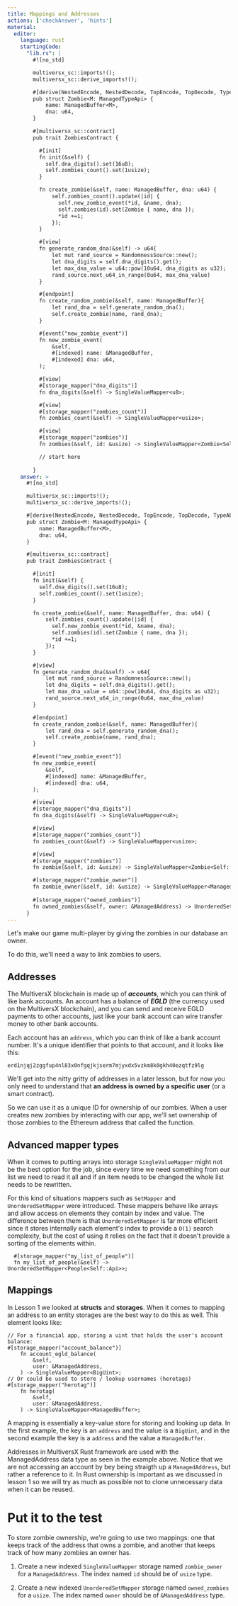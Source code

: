```yaml
---
title: Mappings and Addresses
actions: ['checkAnswer', 'hints']
material:
  editor:
    language: rust
    startingCode:
      "lib.rs": |
        #![no_std]

        multiversx_sc::imports!();
        multiversx_sc::derive_imports!();

        #[derive(NestedEncode, NestedDecode, TopEncode, TopDecode, TypeAbi)]
        pub struct Zombie<M: ManagedTypeApi> {
            name: ManagedBuffer<M>,
            dna: u64,
        }

        #[multiversx_sc::contract]
        pub trait ZombiesContract {

          #[init]
          fn init(&self) {
            self.dna_digits().set(16u8);
            self.zombies_count().set(1usize);
          }

          fn create_zombie(&self, name: ManagedBuffer, dna: u64) {
              self.zombies_count().update(|id| {
                self.new_zombie_event(*id, &name, dna);
                self.zombies(id).set(Zombie { name, dna });
                *id +=1;
              });
          }

          #[view]
          fn generate_random_dna(&self) -> u64{
              let mut rand_source = RandomnessSource::new();
              let dna_digits = self.dna_digits().get();
              let max_dna_value = u64::pow(10u64, dna_digits as u32);
              rand_source.next_u64_in_range(0u64, max_dna_value)
          }

          #[endpoint]
          fn create_random_zombie(&self, name: ManagedBuffer){
              let rand_dna = self.generate_random_dna();
              self.create_zombie(name, rand_dna);
          }

          #[event("new_zombie_event")]
          fn new_zombie_event(
              &self, 
              #[indexed] name: &ManagedBuffer, 
              #[indexed] dna: u64,
          );

          #[view]
          #[storage_mapper("dna_digits")]
          fn dna_digits(&self) -> SingleValueMapper<u8>;

          #[view]
          #[storage_mapper("zombies_count")]
          fn zombies_count(&self) -> SingleValueMapper<usize>;

          #[view]
          #[storage_mapper("zombies")]
          fn zombies(&self, id: &usize) -> SingleValueMapper<Zombie<Self::Api>>;

          // start here
          
        }
    answer: >
      #![no_std]

      multiversx_sc::imports!();
      multiversx_sc::derive_imports!();

      #[derive(NestedEncode, NestedDecode, TopEncode, TopDecode, TypeAbi)]
      pub struct Zombie<M: ManagedTypeApi> {
          name: ManagedBuffer<M>,
          dna: u64,
      }

      #[multiversx_sc::contract]
      pub trait ZombiesContract {

        #[init]
        fn init(&self) {
          self.dna_digits().set(16u8);
          self.zombies_count().set(1usize);
        }

        fn create_zombie(&self, name: ManagedBuffer, dna: u64) {
            self.zombies_count().update(|id| {
              self.new_zombie_event(*id, &name, dna);
              self.zombies(id).set(Zombie { name, dna });
              *id +=1;
            });
        }

        #[view]
        fn generate_random_dna(&self) -> u64{
            let mut rand_source = RandomnessSource::new();
            let dna_digits = self.dna_digits().get();
            let max_dna_value = u64::pow(10u64, dna_digits as u32);
            rand_source.next_u64_in_range(0u64, max_dna_value)
        }

        #[endpoint]
        fn create_random_zombie(&self, name: ManagedBuffer){
            let rand_dna = self.generate_random_dna();
            self.create_zombie(name, rand_dna);
        }

        #[event("new_zombie_event")]
        fn new_zombie_event(
            &self, 
            #[indexed] name: &ManagedBuffer, 
            #[indexed] dna: u64,
        );

        #[view]
        #[storage_mapper("dna_digits")]
        fn dna_digits(&self) -> SingleValueMapper<u8>;

        #[view]
        #[storage_mapper("zombies_count")]
        fn zombies_count(&self) -> SingleValueMapper<usize>;

        #[view]
        #[storage_mapper("zombies")]
        fn zombie(&self, id: &usize) -> SingleValueMapper<Zombie<Self::Api>>;

        #[storage_mapper("zombie_owner")]
        fn zombie_owner(&self, id: &usize) -> SingleValueMapper<ManagedAddress>;
        
        #[storage_mapper("owned_zombies")]
        fn owned_zombies(&self, owner: &ManagedAddress) -> UnorderedSetMapper<usize>;
      }
---
```


Let's make our game multi-player by giving the zombies in our database an owner.

To do this, we'll need a way to link zombies to users.

## Addresses

The MultiversX blockchain is made up of **_accounts_**, which you can think of like bank accounts. An account has a balance of **_EGLD_** (the currency used on the MultiversX blockchain), and you can send and receive EGLD payments to other accounts, just like your bank account can wire transfer money to other bank accounts.

Each account has an `address`, which you can think of like a bank account number. It's a unique identifier that points to that account, and it looks like this:

`erd1njqj2zggfup4nl83x0nfgqjkjserm7mjyxdx5vzkm8k0gkh40ezqtfz9lg`

We'll get into the nitty gritty of addresses in a later lesson, but for now you only need to understand that **an address is owned by a specific user** (or a smart contract).

So we can use it as a unique ID for ownership of our zombies. When a user creates new zombies by interacting with our app, we'll set ownership of those zombies to the Ethereum address that called the function.

## Advanced mapper types

When it comes to putting arrays into storage `SingleValueMapper` might not be the best option for the job, since every time we need something from our list we need to read it all and if an item needs to be changed the whole list needs to be rewritten.

For this kind of situations mappers such as `SetMapper` and `UnorderedSetMapper` were introduced. These mappers behave like arrays and allow access on elements they contain by index and value. The difference between them is that `UnorderedSetMapper` is far more efficient since it stores internally each element's index to provide a `O(1)` search complexity, but the cost of using it relies on the fact that it doesn't provide a sorting of the elements within.

```
  #[storage_mapper("my_list_of_people")]
  fn my_list_of_people(&self) -> UnorderedSetMapper<People<Self::Api>>;
```

## Mappings

In Lesson 1 we looked at **structs** and **storages**. When it comes to mapping an address to an entity storages are the best way to do this as well.
This element looks like:

```
// For a financial app, storing a uint that holds the user's account balance:
#[storage_mapper("account_balance")]
    fn account_egld_balance(
        &self,
        user: &ManagedAddress,
    ) -> SingleValueMapper<BigUint>;
// Or could be used to store / lookup usernames (herotags)
#[storage_mapper("herotag")]
    fn herotag(
        &self,
        user: &ManagedAddress,
    ) -> SingleValueMapper<ManagedBuffer>;
```

A mapping is essentially a key-value store for storing and looking up data. In the first example, the key is an `address` and the value is a `BigUint`, and in the second example the key is a `address` and the value a `ManagedBuffer`.

Addresses in MultiversX Rust framework are used with the ManagedAddress data type as seen in the example above. Notice that we are not accessing an account by bey being straigth up a `ManagedAddress`, but rather a reference to it. In Rust ownership is important as we discussed in lesson 1 so we will try as much as possible not to clone unnecessary data when it can be reused.

# Put it to the test

To store zombie ownership, we're going to use two mappings: one that keeps track of the address that owns a zombie, and another that keeps track of how many zombies an owner has.

1. Create a new indexed `SingleValueMapper` storage named `zombie_owner` for a `ManagedAddress`. The index named `id` should be of `usize` type.
   
2. Create a new indexed `UnorderedSetMapper` storage named `owned_zombies` for a `usize`. The index named `owner` should be of `&ManagedAddress` type.
